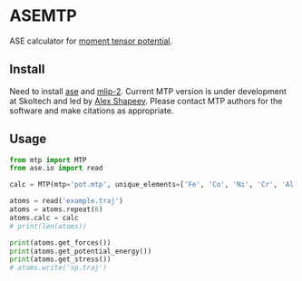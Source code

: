 # ASEMTP

ASE calculator for [moment tensor potential](https://gitlab.com/ashapeev/mlip-2).

## Install

Need to install [ase](https://gitlab.com/ase/ase) and [mlip-2](https://gitlab.com/ashapeev/mlip-2). Current MTP version is under development at Skoltech and led by [Alex Shapeev](http://www.shapeev.com). Please contact MTP authors for the software and make citations as appropriate.

## Usage

```python
from mtp import MTP
from ase.io import read

calc = MTP(mtp='pot.mtp', unique_elements=['Fe', 'Co', 'Ni', 'Cr', 'Al'])

atoms = read('example.traj')
atoms = atoms.repeat(6)
atoms.calc = calc
# print(len(atoms))

print(atoms.get_forces())
print(atoms.get_potential_energy())
print(atoms.get_stress())
# atoms.write('sp.traj')
```